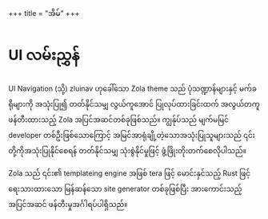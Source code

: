 +++
title = "အိမ်"
+++
# UI လမ်းညွှန်
UI Navigation (သို့) zluinav ဟုခေါ်သော Zola theme သည် ပုံသဏ္ဍာန်များနှင့် မက်ခရိုများကို အသုံးပြု၍ တတ်နိုင်သမျှ လွယ်ကူအောင် ပြုလုပ်ထားခြင်းထက် အလွယ်တကူ ဖန်တီးထားသည့် Zola အပြင်အဆင်တစ်ခုဖြစ်သည်။ ကျွန်ုပ်သည် မျက်မမြင် developer တစ်ဦးဖြစ်သောကြောင့် အမြင်အာရုံချို့တဲ့သောအသုံးပြုသူများသည် ၎င်းတို့ကိုအသုံးပြုနိုင်စေရန် တတ်နိုင်သမျှ သုံးစွဲနိုင်မှုဖြင့် ဖွံ့ဖြိုးတိုးတက်စေလိုပါသည်။

Zola သည် ၎င်း၏ templateing engine အဖြစ် tera ဖြင့် မောင်းနှင်သည့် Rust ဖြင့် ရေးသားထားသော မြန်ဆန်သော site generator တစ်ခုဖြစ်ပြီး အားကောင်းသည့် အပြင်အဆင် ဖန်တီးမှုအင်္ဂါရပ်ပါရှိသည်။